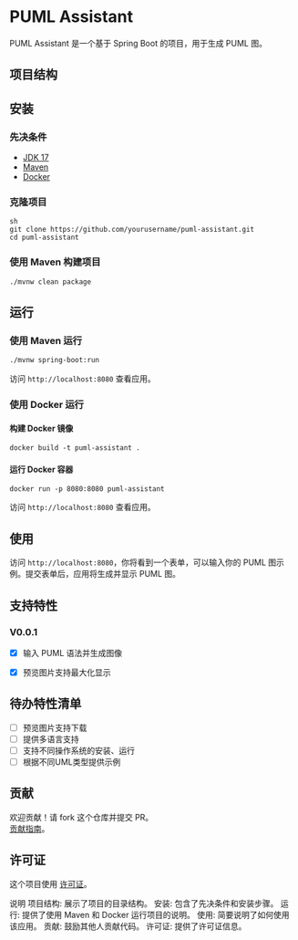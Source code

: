 # PUML Assistant

PUML Assistant 是一个基于 Spring Boot 的项目，用于生成 PUML 图。

## 项目结构

## 安装

### 先决条件

- [JDK 17](https://www.oracle.com/java/technologies/javase-jdk17-downloads.html)
- [Maven](https://maven.apache.org/install.html)
- [Docker](https://www.docker.com/get-started)

### 克隆项目
```
sh
git clone https://github.com/yourusername/puml-assistant.git
cd puml-assistant
```

### 使用 Maven 构建项目
```sh
./mvnw clean package
```

## 运行

### 使用 Maven 运行
```sh
./mvnw spring-boot:run
```

访问 `http://localhost:8080` 查看应用。

### 使用 Docker 运行

#### 构建 Docker 镜像
```
docker build -t puml-assistant .
```

#### 运行 Docker 容器
```
docker run -p 8080:8080 puml-assistant
```


访问 `http://localhost:8080` 查看应用。

## 使用

访问 `http://localhost:8080`，你将看到一个表单，可以输入你的 PUML 图示例。提交表单后，应用将生成并显示 PUML 图。

## 支持特性
### V0.0.1
- [x] 输入 PUML 语法并生成图像
- [x] 预览图片支持最大化显示


## 待办特性清单


- [ ] 预览图片支持下载
- [ ] 提供多语言支持
- [ ] 支持不同操作系统的安装、运行
- [ ] 根据不同UML类型提供示例

## 贡献

欢迎贡献！请 fork 这个仓库并提交 PR。   
[贡献指南](CONTRIBUTING.MD)。

## 许可证

这个项目使用 [许可证](LICENSE)。


说明
项目结构: 展示了项目的目录结构。
安装: 包含了先决条件和安装步骤。
运行: 提供了使用 Maven 和 Docker 运行项目的说明。
使用: 简要说明了如何使用该应用。
贡献: 鼓励其他人贡献代码。
许可证: 提供了许可证信息。
